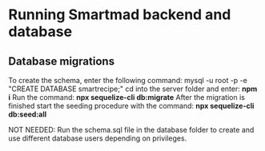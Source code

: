 # Running Smartmad backend and database

## Database migrations
To create the schema, enter the following command: mysql -u root -p -e "CREATE DATABASE smartrecipe;"
cd into the server folder and enter: **npm i**
Run the command: **npx sequelize-cli db:migrate**
After the migration is finished start the seeding procedure with the command: **npx sequelize-cli db:seed:all**

NOT NEEDED: Run the schema.sql file in the database folder to create and use different database users depending on privileges.
